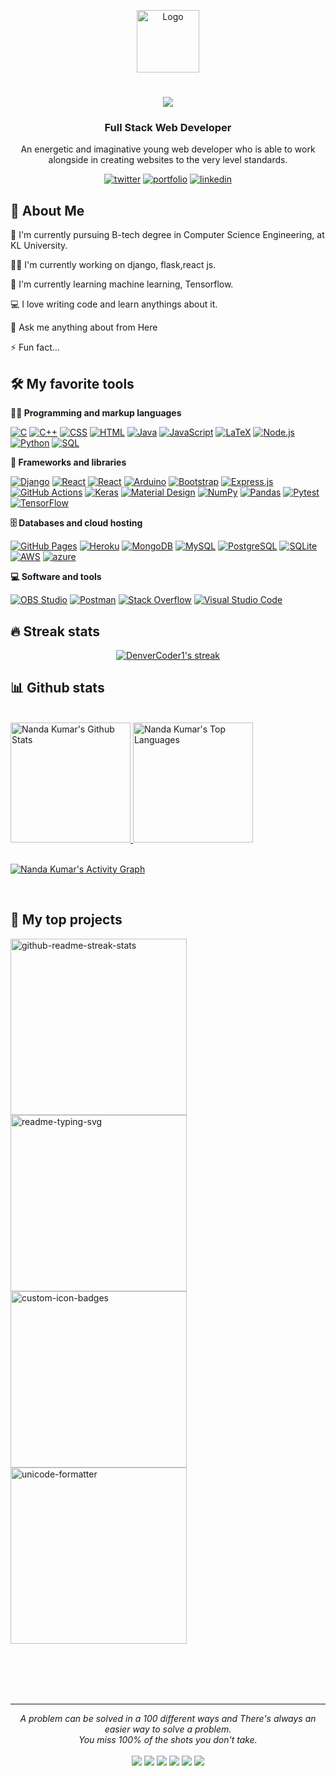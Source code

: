 <p align="center">
 <img src="https://avatars.githubusercontent.com/u/96968334?v=4" alt="Logo" width="100" height="100"/>
<h1 align="center">
  <a href="https://git.io/typing-svg">
    <img src="https://readme-typing-svg.herokuapp.com/?lines=Hello,+There!+👋;This+is+Nanda+Kumar+K....;Nice+to+meet+you!&center=true&size=30">
  </a>
</h1>
</p>


<!-- imp links -->
<!--https://github.com/anuraghazra/github-readme-stats -->
<!-- https://github.com/DenverCoder1/github-readme-streak-stats -->
<!-- View counter - https://github.com/DenverCoder1/Simple-View-Counter -->
<!-- https://github.com/anuraghazra/github-readme-stats -->
<!-- https://github.com/DenverCoder1/DenverCoder1/edit/main/README.md -->
<!-- https://github.com/moshfiqrony/moshfiqrony/edit/master/README.md -->



<h3 align="center">Full Stack Web Developer</h3>
<p align="center">An energetic and imaginative young web developer who is able to work alongside in creating websites to the very level standards.</p>

<div align="center">

  [![twitter](https://img.shields.io/badge/twitter-1DA1F2?style=for-the-badge&logo=twitter&logoColor=white)](https://twitter.com/nANdU_31_)
  [![portfolio](https://img.shields.io/badge/my_portfolio-000?style=for-the-badge&logo=ko-fi&logoColor=white)](#)
  [![linkedin](https://img.shields.io/badge/linkedin-0A66C2?style=for-the-badge&logo=linkedin&logoColor=white)](https://www.linkedin.com/in/nanda-kumar-k-9686b6215)

<!--   <a href="https://www.producthunt.com/posts/the-documentation-compendium?utm_source=badge-top-post-badge&utm_medium=badge&utm_souce=badge-the-documentation-compendium" target="_blank"><img src="https://api.producthunt.com/widgets/embed-image/v1/top-post-badge.svg?post_id=157965&theme=dark&period=daily" alt="The Documentation Compendium - Beautiful README templates that people want to read. | Product Hunt Embed" style="width: 250px; height: 54px;" width="250px" height="54px" /></a> -->

</div>


## 🚀 About Me
🔬 I'm currently pursuing B-tech degree in Computer Science Engineering, at KL University.

👩‍💻 I'm currently working on django, flask,react js.

🧠 I'm currently learning machine learning, Tensorflow.

💻 I love writing code and learn anythings about it.

💬 Ask me anything about from <a >Here</a>

⚡️ Fun fact...


## 🛠️ My favorite tools

**👨‍💻 Programming and markup languages**

<p>
    <a href="#"><img alt="C" src="https://custom-icon-badges.herokuapp.com/badge/C-03599C.svg?logo=c-in-hexagon&logoColor=white"></a>
    <a href="#"><img alt="C++" src="https://custom-icon-badges.herokuapp.com/badge/C++-9C033A.svg?logo=cpp2&logoColor=white"></a>
    <a href="#"><img alt="CSS" src="https://img.shields.io/badge/CSS-1572B6.svg?logo=css3&logoColor=white"></a>
    <a href="#"><img alt="HTML" src="https://img.shields.io/badge/HTML-E34F26.svg?logo=html5&logoColor=white"></a>
    <a href="#"><img alt="Java" src="https://custom-icon-badges.herokuapp.com/badge/Java-007396.svg?logo=java&logoColor=white"></a>
    <a href="#"><img alt="JavaScript" src="https://img.shields.io/badge/JavaScript-F7DF1E.svg?logo=javascript&logoColor=black"></a>
    <a href="#"><img alt="LaTeX" src="https://img.shields.io/badge/LaTeX-008080.svg?logo=LaTeX&logoColor=white"></a>
    <a href="#"><img alt="Node.js" src="https://img.shields.io/badge/Node.js-43853D.svg?logo=node.js&logoColor=white"></a>
    <a href="#"><img alt="Python" src="https://img.shields.io/badge/Python-14354C.svg?logo=python&logoColor=white"></a>
    <a href="#"><img alt="SQL" src="https://custom-icon-badges.herokuapp.com/badge/SQL-025E8C.svg?logo=database&logoColor=white"></a>
</p>

**🧰 Frameworks and libraries**

<p>
    <a href="#"><img alt="Django" src ="https://img.shields.io/badge/Django-4ea94b.svg?logo=Django&logoColor=white"></a>
    <a href="#"><img alt="React" src="https://img.shields.io/badge/React-20232a.svg?logo=react&logoColor=%2361DAFB"></a>
    <a href="#"><img alt="React" src="https://img.shields.io/badge/Flask-20232a.svg?logo=Flask&logoColor=%2361DAFB"></a>
    <a href="#"><img alt="Arduino" src="https://img.shields.io/badge/-Arduino-00979D?logo=Arduino&logoColor=white"></a>
    <a href="#"><img alt="Bootstrap" src="https://img.shields.io/badge/Bootstrap-7952B3.svg?logo=bootstrap&logoColor=white"></a>
    <a href="#"><img alt="Express.js" src="https://img.shields.io/badge/Express.js-404d59.svg?logo=express&logoColor=white"></a>
    <a href="#"><img alt="GitHub Actions" src="https://img.shields.io/badge/GitHub%20Actions-2671E5.svg?logo=github%20actions&logoColor=white"></a>
    <a href="#"><img alt="Keras" src="https://img.shields.io/badge/Keras-D00000.svg?logo=Keras&logoColor=white"></a>
    <a href="#"><img alt="Material Design" src="https://img.shields.io/badge/Material%20Design-0081CB.svg?logo=material-design&logoColor=white"></a>
    <a href="#"><img alt="NumPy" src="https://img.shields.io/badge/Numpy-013243.svg?logo=numpy&logoColor=white"></a>
    <a href="#"><img alt="Pandas" src="https://img.shields.io/badge/Pandas-150458.svg?logo=pandas&logoColor=white"></a>
    <a href="#"><img alt="Pytest" src="https://img.shields.io/badge/Pytest-0A9EDC.svg?logo=pytest&logoColor=white"></a>
    <a href="#"><img alt="TensorFlow" src="https://img.shields.io/badge/TensorFlow-FF6F00.svg?logo=TensorFlow&logoColor=white"></a>
</p>

**🗄️ Databases and cloud hosting**

<p>
    <a href="#"><img alt="GitHub Pages" src="https://img.shields.io/badge/GitHub%20Pages-327FC7.svg?logo=github&logoColor=white"></a>
    <a href="#"><img alt="Heroku" src="https://img.shields.io/badge/Heroku-430098.svg?logo=heroku&logoColor=white"></a>
    <a href="#"><img alt="MongoDB" src ="https://img.shields.io/badge/MongoDB-4ea94b.svg?logo=mongodb&logoColor=white"></a>
    <a href="#"><img alt="MySQL" src="https://img.shields.io/badge/MySQL-00f.svg?logo=mysql&logoColor=white"></a>
    <a href="#"><img alt="PostgreSQL" src ="https://img.shields.io/badge/PostgreSQL-316192.svg?logo=postgresql&logoColor=white"></a>
    <a href="#"><img alt="SQLite" src ="https://img.shields.io/badge/SQLite-07405e.svg?logo=sqlite&logoColor=white"></a>
    <a href="#"><img alt="AWS" src="https://img.shields.io/badge/AWS-FF6F00.svg?logo=aws&logoColor=white"></a>
    <a href="#"><img alt="azure" src="https://img.shields.io/badge/azure-0078d7.svg?logo=azure&logoColor=white"></a>
</p>

**💻 Software and tools**

<p>
    <a href="#"><img alt="OBS Studio" src="https://img.shields.io/badge/-OBS%20Studio-302E31?logo=obs-studio&logoColor=white"></a>
    <a href="#"><img alt="Postman" src="https://img.shields.io/badge/Postman-FF6C37?logo=postman&logoColor=white"></a>
    <a href="#"><img alt="Stack Overflow" src="https://img.shields.io/badge/-Stack%20Overflow-FE7A16?logo=stack-overflow&logoColor=white"></a>
    <a href="#"><img alt="Visual Studio Code" src="https://img.shields.io/badge/Visual%20Studio%20Code-0078d7.svg?logo=visual-studio-code&logoColor=white"></a>
</p>


## 🔥 Streak stats

<!-- GitHub Readme Streak Stats - https://github.com/DenverCoder1/github-readme-streak-stats -->
<p align="center">
  <a href="#">
    <img title="🔥 Get streak stats for your profile at git.io/streak-stats" alt="DenverCoder1's streak" src="https://github-readme-streak-stats.herokuapp.com/?user=N-and-U&theme=monokai-metallian&hide_border=true"/>
 </a>
</p>



## 📊 Github stats
  <br/>
    <a href="#"><img alt="Nanda Kumar's Github Stats" src="https://denvercoder1-github-readme-stats.vercel.app/api/?username=N-and-U&show_icons=true&count_private=true&theme=react&hide_border=true&bg_color=1F222E&title_color=F85D7F&icon_color=F8D866" height="192px"/> </a>
  <a href="#"><img alt="Nanda Kumar's Top Languages" src="https://github-readme-stats.vercel.app/api/top-langs/?username=N-and-U&langs_count=8&layout=compact&theme=react&hide_border=true&bg_color=1F222E&title_color=F85D7F&icon_color=F8D866&hide=Jupyter%20Notebook" height="192px"/></a>
  <br/>
  <br/>

<!-- https://github.com/ashutosh00710/github-readme-activity-graph -->
<a href="#"><img alt="Nanda Kumar's Activity Graph" src="https://denvercoder1-activity-graph.herokuapp.com/graph/?username=N-and-U&bg_color=1F222E&color=F8D866&line=F85D7F&point=FFFFFF&hide_border=true" /></a>

<br/>

## 📘 My top projects

<!-- Repo info cards - https://github.com/anuraghazra/github-readme-stats -->
<!-- Small repo cards (fork) - https://github.com/DenverCoder1/github-readme-stats -->
<p align="left">
  <a href="https://github.com/N-and-U/NapSack"><img width="282" src="https://denvercoder1-github-readme-stats.vercel.app/api/pin/?username=N-and-U&repo=NapSack&theme=react&bg_color=1F222E&title_color=F85D7F&icon_color=F8D866&hide_border=true&show_icons=false" alt="github-readme-streak-stats"></a>
  <a href="https://github.com/N-and-U/onlinepythoncompiler"><img width="282" src="https://denvercoder1-github-readme-stats.vercel.app/api/pin/?username=N-and-U&repo=onlinepythoncompiler&hide_border=true&bg_color=1F222E&title_color=F85D7F&icon_color=F8D866&theme=react&show_icons=false" alt="readme-typing-svg"></a>
  <a href="https://github.com/N-and-U/AgriStore"><img width="282" src="https://denvercoder1-github-readme-stats.vercel.app/api/pin?username=N-and-U&repo=AgriStore&theme=react&bg_color=1F222E&title_color=F85D7F&icon_color=F8D866&hide_border=true&show_icons=false" alt="custom-icon-badges"></a>
  <a href="https://github.com/N-and-U/kluplacementportal"><img width="282" src="https://denvercoder1-github-readme-stats.vercel.app/api/pin/?username=N-and-U&repo=kluplacementportal&theme=react&bg_color=1F222E&title_color=F85D7F&icon_color=F8D866&hide_border=true&show_icons=false" alt="unicode-formatter"></a>
</p>


<br>
<br>
<br>
<br>
<hr>
<p align="center">
   <i>A problem can be solved in a 100 different ways and There's always an easier way to solve a problem.</i>
   <br>
   <i>You miss 100% of the shots you don't take.</i>
   <br>
<br>
<a target="_blank" href="#"><img src="https://img.shields.io/badge/-WEB-FF4088?style=for-the-badge&logo=Hugo&logoColor=white"></img></a>	
<a target="_blank" href="https://www.linkedin.com/in/nanda-kumar-k-9686b6215"><img src="https://img.shields.io/badge/-LinkedIn-0077B5?style=for-the-badge&logo=Linkedin&logoColor=white"></img></a>
<a target="_blank" href="mailto:nandakumar.k0531@gmail.com"><img src="https://img.shields.io/badge/-Gmail-D14836?style=for-the-badge&logo=Gmail&logoColor=white"></img></a>
<a target="_blank" href="#"><img src="https://img.shields.io/badge/-Tableau-E97627?style=for-the-badge&logo=Tableau&logoColor=white"></img></a>
<a target="_blank" href="#"><img src="https://img.shields.io/badge/-Medium-12100E?style=for-the-badge&logo=Medium&logoColor=white"></img></a>
<a target="_blank" href="https://twitter.com/nANdU_31_"><img src="https://img.shields.io/badge/-Twitter-1DA1F2?style=for-the-badge&logo=Twitter&logoColor=white"></img></a>

<br>
</p>

